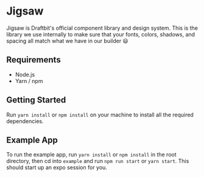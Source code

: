 # Jigsaw

Jigsaw is Draftbit's official component library and design system. This is the library we use internally to make sure that your fonts, colors, shadows, and spacing all match what we have in our builder 😃

## Requirements
- Node.js
- Yarn / npm

## Getting Started

Run `yarn install` or `npm install` on your machine to install all the required dependencies.

## Example App

To run the example app, run `yarn install` or `npm install` in the root directory, then cd into `example` and run `npm run start` or `yarn start`. This should start up an expo session for you.
